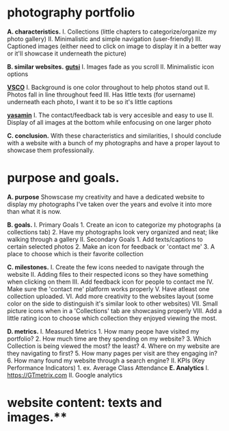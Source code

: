 # photography portfolio

**A. characteristics.**
                I. Collections (little chapters to categorize/organize my photo gallery)
               II. Minimalistic and simple navigation (user-friendly)
              III. Captioned images (either need to click on image to display it in a better way or it'll showcase it underneath the picture)
   
**B. similar websites.**
       **[gutsi](https://www.gautiermaillard.com/about)**
                 I. Images fade as you scroll
                II. Minimalistic icon options
   
   **[VSCO](https://www.vsco.co/)**
                 I. Background is one color throughout to help photos stand out
                II. Photos fall in line throughout feed
               III. Has little texts (for username) underneath each photo, I want it to be so it's little captions
   
   **[yasamin](https://www.yasaminjtehrani.com/)**
                 I. The contact/feedback tab is very accesible and easy to use 
                II. Display of all images at the bottom while enfocusing on one larger photo
   
**C. conclusion.**
   With these characteristics and similarities, I should conclude with a website with a bunch of my photographs and have a proper layout to showcase them professionally. 
  
# purpose and goals.
   **A. purpose**
                  Showscase my creativity and have a dedicated website to display my photographs I've taken over the years and evolve it into more than what it is now.
  
**B. goals.**
            I. Primary Goals
                     1. Create an icon to categorize my photographs (a collections tab)
                     2. Have my photographs look very organized and neat; like walking through a gallery
           II. Secondary Goals
                     1. Add texts/captions to certain selected photos
                     2. Make an icon for feedback or 'contact me' 
                     3. A place to choose which is their favorite collection
        
**C. milestones.**
           I. Create the few icons needed to navigate through the website
          II. Adding files to their respected icons so they have something when clicking on them
         III. Add feedback icon for people to contact me
          IV. Make sure the 'contact me' platform works properly
           V. Have atleast one collection uploaded. 
          VI. Add more creativity to the websites layout (some color on the side to distinguish it's similar look to other websites)
         VII. Small picture icons when in a 'Collections' tab are showcasing properly
        VIII. Add a little rating icon to choose which collection they enjoyed viewing the most. 

**D. metrics.**
           I. Measured Metrics
                    1. How many peope have visited my portfolio?
                    2. How much time are they spending on my website?
                    3. Which Collection is being viewed the most? the least?
                    4. Where on my website are they navigating to first? 
                    5. How many pages per visit are they engaging in?
                    6. How many found my website through a search engine? 
          II. KPIs (Key Performance Indicators)
                    1. ex. Average Class Attendance 
**E. Analytics**
           I. https://GTmetrix.com
          II. Google analytics
  
# website content: texts and images.**
